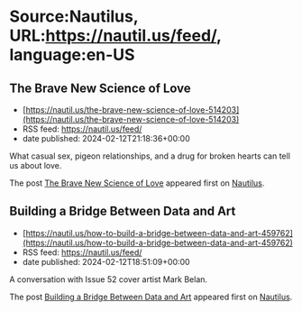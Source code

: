 # Source:Nautilus, URL:https://nautil.us/feed/, language:en-US

## The Brave New Science of Love
 - [https://nautil.us/the-brave-new-science-of-love-514203](https://nautil.us/the-brave-new-science-of-love-514203)
 - RSS feed: https://nautil.us/feed/
 - date published: 2024-02-12T21:18:36+00:00

<p>What casual sex, pigeon relationships, and a drug for broken hearts can tell us about love.</p>
<p>The post <a href="https://nautil.us/the-brave-new-science-of-love-514203/">The Brave New Science of Love</a> appeared first on <a href="https://nautil.us">Nautilus</a>.</p>

## Building a Bridge Between Data and Art
 - [https://nautil.us/how-to-build-a-bridge-between-data-and-art-459762](https://nautil.us/how-to-build-a-bridge-between-data-and-art-459762)
 - RSS feed: https://nautil.us/feed/
 - date published: 2024-02-12T18:51:09+00:00

<p>A conversation with Issue 52 cover artist Mark Belan.</p>
<p>The post <a href="https://nautil.us/how-to-build-a-bridge-between-data-and-art-459762/">Building a Bridge Between Data and Art</a> appeared first on <a href="https://nautil.us">Nautilus</a>.</p>


